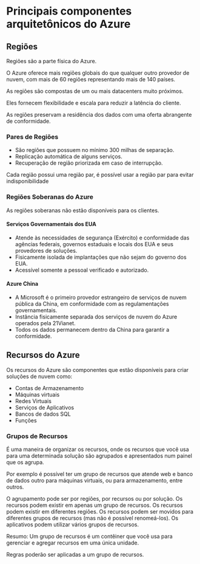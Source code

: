 # Principais componentes arquitetônicos do Azure

## Regiões

Regiões são a parte física do Azure.

O Azure oferece mais regiões globais do que qualquer outro provedor de nuvem, com mais de 60 regiões representando mais de 140 países.

As regiões são compostas de um ou mais datacenters muito próximos.

Eles fornecem flexibilidade e escala para reduzir a latência do cliente.

As regiões preservam a residência dos dados com uma oferta abrangente de conformidade.

### Pares de Regiões

- São regiões que possuem no mínimo 300 milhas de separação.
- Replicação automática de alguns serviços.
- Recuperação de região priorizada em caso de interrupção.

Cada região possui uma região par, é possível usar a região par para evitar indisponibilidade

### Regiões Soberanas do Azure

As regiões soberanas não estão disponíveis para os clientes.

#### Serviços Governamentais dos EUA

- Atende às necessidades de segurança (Exército) e conformidade das agências federais, governos estaduais e locais dos EUA e seus provedores de soluções.
- Fisicamente isolada de implantações que não sejam do governo dos EUA.
- Acessível somente a pessoal verificado e autorizado.

#### Azure China

- A Microsoft é o primeiro provedor estrangeiro de serviços de nuvem pública da China, em conformidade com as regulamentações governamentais.
- Instância fisicamente separada dos serviços de nuvem do Azure operados pela 21Vianet.
- Todos os dados permanecem dentro da China para garantir a conformidade.

## Recursos do Azure

Os recursos do Azure são componentes que estão disponíveis para criar soluções de nuvem como:

- Contas de Armazenamento
- Máquinas virtuais
- Redes Virtuais
- Serviços de Aplicativos
- Bancos de dados SQL
- Funções

### Grupos de Recursos

É uma maneira de organizar os recursos, onde os recursos que você usa para uma determinada solução
são agrupados e apresentados num painel que os agrupa.

Por exemplo é possível ter um grupo de recursos que atende web e banco de dados outro para máquinas virtuais, ou para armazenamento, entre outros.

O agrupamento pode ser por regiões, por recursos ou por solução. Os recursos podem existir em apenas um grupo de recursos. Os recursos podem existir em diferentes regiões.
Os recursos podem ser movidos para diferentes grupos de recursos (mas não é possível renomeá-los).
Os aplicativos podem utilizar vários grupos de recursos.

Resumo: Um grupo de recursos é um contêiner que você usa para gerenciar e agregar recursos em uma única unidade.

Regras poderão ser aplicadas a um grupo de recursos.
